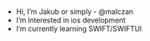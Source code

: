 - Hi, I’m Jakub or simply - @malczan
- I’m interested in ios development
- I’m currently learning SWIFT/SWIFTUI


<!---
malczan/malczan is a ✨ special ✨ repository because its `README.md` (this file) appears on your GitHub profile.
You can click the Preview link to take a look at your changes.
--->
